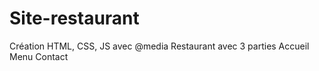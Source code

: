 # Site-restaurant

Création HTML, CSS, JS  avec @media
Restaurant avec 3 parties 
Accueil
Menu 
Contact